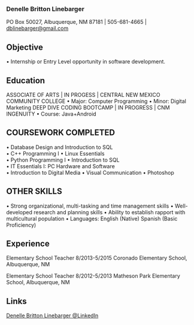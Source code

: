 ### Denelle Britton Linebarger
 PO Box 50027, Albuquerque, NM 87181 | 505-681-4665 | dblinebarger@gmail.com

## Objective
•	Internship or Entry Level opportunity in software development.


## Education
ASSOCIATE OF ARTS | IN PROGESS | CENTRAL NEW MEXICO COMMUNITY COLLEGE
•	Major: Computer Programming
•	Minor: Digital Marketing
DEEP DIVE CODING BOOTCAMP | IN PROGRESS | CNM INGENUITY
•	Course: Java+Android


## COURSEWORK COMPLETED
•	Database Design and Introduction to SQL      	
•	C++ Programming I 
•	Linux Essentials  
•	Python Programming I
•	Introduction to SQL  
•	IT Essentials I: PC Hardware and Software   
•	Introduction to Digital Media 
•	Visual Communication 
•	Photoshop 

## OTHER SKILLS
•	Strong organizational, multi-tasking and time management skills
•	Well-developed research and planning skills
•	Ability to establish rapport with multicultural population 
•	Languages:  English (Native) Spanish (Basic Proficiency)


## Experience


Elementary School Teacher				8/2013-5/2015
Coronado Elementary School, Albuquerque, NM

Elementary School Teacher				8/2012-5/2013
Matheson Park Elementary School, Albuquerque, NM




## Links  
   
[Denelle Britton Linebarger @LinkedIn](https://www.linkedin.com/in/denelle-b-ba7629183/)  



